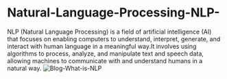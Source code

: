 # Natural-Language-Processing-NLP-
NLP (Natural Language Processing) is a field of artificial intelligence (AI) that focuses on enabling computers to understand, interpret, generate, and interact with human language in a meaningful way.It involves using algorithms to process, analyze, and manipulate text and speech data, allowing machines to communicate with and understand humans in a natural way. ![Blog-What-is-NLP](https://github.com/user-attachments/assets/59c679c9-fbae-4982-928d-8c57374b80dd)
